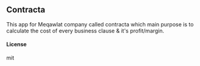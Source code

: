 ## Contracta

This app for Meqawlat company called contracta which main purpose is to calculate the cost of every business clause & it's profit/margin.

#### License

mit